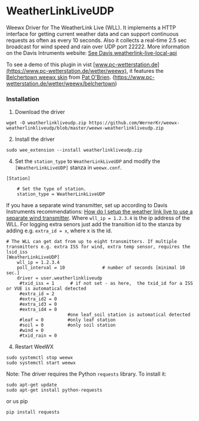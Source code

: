 # WeatherLinkLiveUDP
Weewx Driver for The WeatherLink Live (WLL). It implements a HTTP interface for getting current weather data and can support continuous requests as often as every 10 seconds.
Also it collects a real-time 2.5 sec broadcast for wind speed and rain over UDP port 22222.
More information on the Davis Intruments website: [See Davis weatherlink-live-local-api](https://weatherlink.github.io/weatherlink-live-local-api/)

To see a demo of this plugin in vist [www.pc-wetterstation.de](https://www.pc-wetterstation.de/wetter/weewx), it features the [Belchertown weewx skin](https://github.com/poblabs/weewx-belchertown#belchertown-weewx-skin) from [Pat O'Brien](https://github.com/poblabs).
(https://www.pc-wetterstation.de/wetter/weewx/belchertown)

### Installation


1) Download the driver

```
wget -O weatherlinkliveudp.zip https://github.com/WernerKr/weewx-weatherlinkliveudp/blob/master/weewx-weatherlinkliveudp.zip
```

2) Install the driver

```
sudo wee_extension --install weatherlinkliveudp.zip
``` 

4) Set the `station_type` to `WeatherLinkLiveUDP` and modify the `[WeatherLinkLiveUDP]` stanza in `weewx.conf`.
```
[Station]

    # Set the type of station.
    station_type = WeatherLinkLiveUDP
```
If you have a separate wind transmitter, set up according to Davis Instruments recommendations: [How do I setup the weather link live to use a separate wind transmitter](https://support.davisinstruments.com/article/88ogxjf2mm-how-do-i-setup-the-weather-link-live-to-use-a-separate-wind-transmitter).
Where `wll_ip = 1.2.3.4` is the ip address of the WLL.
For logging extra senors just add the transition id to the stanza by adding e.g. `extra_id = x`, 
where x is the id.
```
# The WLL can get dat from up to eight transmitters. If multiple transmitters e.g. extra ISS for wind, extra temp sensor, requires the lsid_iss
[WeatherLinkLiveUDP]
    wll_ip = 1.2.3.4
    poll_interval = 10              # number of seconds [minimal 10 sec.]
    driver = user.weatherlinkliveudp
     #txid_iss = 1		# if not set - as here,  the txid_id for a ISS or VUE is automatical detected 
     #extra_id = 2
     #extra_id2 = 0
     #extra_id3 = 0
     #extra_id4 = 0
                       #one leaf_soil station is automatical detected
     #leaf = 0		   #only leaf station
     #soil = 0		   #only soil station
     #wind = 0
     #txid_rain = 0
```

4) Restart WeeWX

```
sudo systemctl stop weewx
sudo systemctl start weewx
```

Note: The driver requires the Python `requests` library. To install it:

```
sudo apt-get update 
sudo apt-get install python-requests
```
or us pip
```
pip install requests
```
